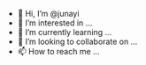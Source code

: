 - 👋 Hi, I’m @junayi
- 👀 I’m interested in ...
- 🌱 I’m currently learning ...
- 💞️ I’m looking to collaborate on ...
- 📫 How to reach me ...

<!---
junayi/junayi is a ✨ special ✨ repository because its `README.md` (this file) appears on your GitHub profile.
You can click the Preview link to take a look at your changes.
--->
